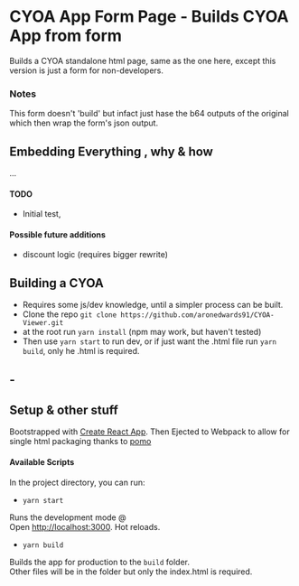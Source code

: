 # CYOA App Form Page - Builds CYOA App from form

Builds a CYOA standalone html page, same as the one here, except this version is just a form for non-developers.

### Notes

This form doesn't 'build' but infact just hase the b64 outputs of the original which then wrap the form's json output.

## Embedding Everything , why & how

...

#### TODO
- Initial test, 

#### Possible future additions
- discount logic (requires bigger rewrite)

## Building a CYOA

- Requires some js/dev knowledge, until a simpler process can be built.
- Clone the repo `git clone https://github.com/aronedwards91/CYOA-Viewer.git`
- at the root run  `yarn install` (npm may work, but haven't tested)
- Then use `yarn start` to run dev, or if just want the .html file run `yarn build`, only he .html is required.

## -

## Setup & other stuff

Bootstrapped with [Create React App](https://github.com/facebook/create-react-app). Then Ejected to Webpack to allow for single html packaging thanks to [pomo](https://stackoverflow.com/questions/51949719/is-there-a-way-to-build-a-react-app-in-a-single-html-file)

#### Available Scripts

In the project directory, you can run:

- `yarn start`

Runs the development mode @ <br />
Open [http://localhost:3000](http://localhost:3000). Hot reloads.

- `yarn build`

Builds the app for production to the `build` folder.<br />
Other files will be in the folder but only the index.html is required.
